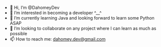 - 👋 Hi, I’m @DahomeyDev
- 👀 I’m interested in becoming a developer ^__^
- 🌱 I’m currently learning Java and looking forward to learn some Python ASAP
- 💞️ I’m looking to collaborate on any project where I can learn as much as possible
- 📫 How to reach me: dahomey.dev@gmail.com

<!---
DahomeyDev/DahomeyDev is a ✨ special ✨ repository because its `README.md` (this file) appears on your GitHub profile.
You can click the Preview link to take a look at your changes.
--->
